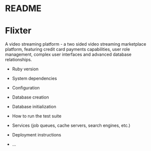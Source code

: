 # README

# Flixter
A video streaming platform - a two sided video streaming marketplace platform, featuring credit card payments capabilities, user role management, complex user interfaces and advanced database relationships.

* Ruby version

* System dependencies

* Configuration

* Database creation

* Database initialization

* How to run the test suite

* Services (job queues, cache servers, search engines, etc.)

* Deployment instructions

* ...
